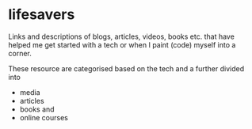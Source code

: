 # lifesavers
Links and descriptions of blogs, articles, videos, books etc. that have helped me get started with a tech or when I paint (code) myself into a corner.

These resource are categorised based on the tech and a further divided into 

* media
* articles
* books and 
* online courses
